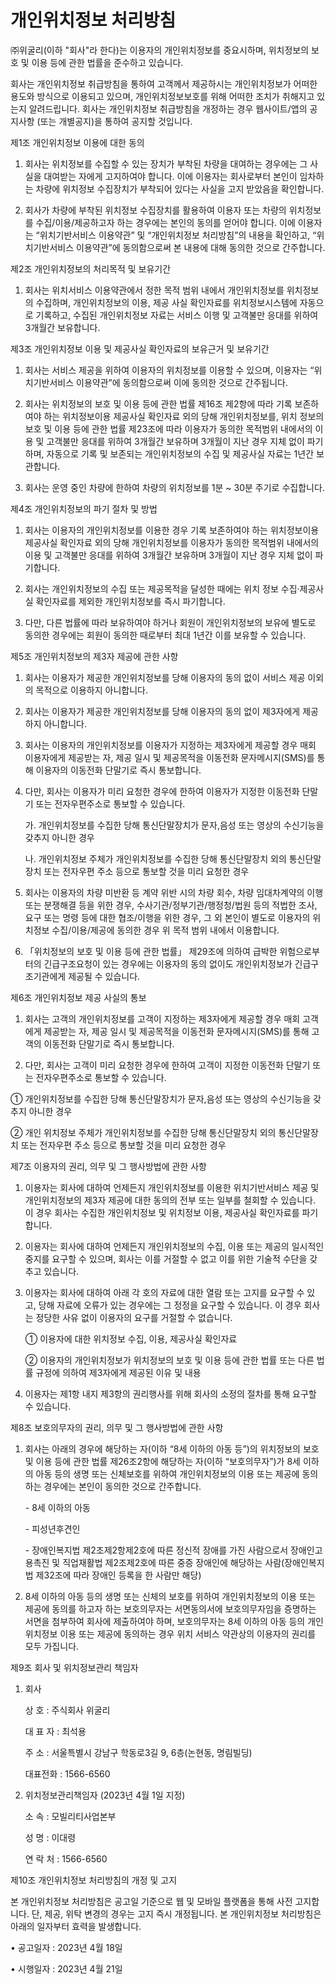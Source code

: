 # 개인위치정보 처리방침

㈜위굴리(이하 "회사"라 한다)는 이용자의 개인위치정보를 중요시하며, 위치정보의 보호 및 이용 등에 관한 법률을 준수하고 있습니다.

회사는 개인위치정보 취급방침을 통하여 고객께서 제공하시는 개인위치정보가 어떠한 용도와 방식으로 이용되고 있으며, 개인위치정보보호를 위해 어떠한 조치가 취해지고 있는지 알려드립니다. 회사는 개인위치정보 취급방침을 개정하는 경우 웹사이트/앱의 공지사항 (또는 개별공지)을 통하여 공지할 것입니다.

제1조 개인위치정보 이용에 대한 동의

1. 회사는 위치정보를 수집할 수 있는 장치가 부착된 차량을 대여하는 경우에는 그 사실을 대여받는 자에게 고지하여야 합니다. 이에 이용자는 회사로부터 본인이 임차하는 차량에 위치정보 수집장치가 부착되어 있다는 사실을 고지 받았음을 확인합니다.

2. 회사가 차량에 부착된 위치정보 수집장치를 활용하여 이용자 또는 차량의 위치정보를 수집/이용/제공하고자 하는 경우에는 본인의 동의를 얻어야 합니다. 이에 이용자는 “위치기반서비스 이용약관” 및 “개인위치정보 처리방침”의 내용을 확인하고, “위치기반서비스 이용약관”에 동의함으로써 본 내용에 대해 동의한 것으로 간주합니다.

제2조 개인위치정보의 처리목적 및 보유기간

1. 회사는 위치서비스 이용약관에서 정한 목적 범위 내에서 개인위치정보를 위치정보의 수집하며, 개인위치정보의 이용, 제공 사실 확인자료를 위치정보시스템에 자동으로 기록하고, 수집된 개인위치정보 자료는 서비스 이행 및 고객불만 응대를 위하여 3개월간 보유합니다.

제3조 개인위치정보 이용 및 제공사실 확인자료의 보유근거 및 보유기간

1. 회사는 서비스 제공을 위하여 이용자의 위치정보를 이용할 수 있으며, 이용자는 “위치기반서비스 이용약관”에 동의함으로써 이에 동의한 것으로 간주됩니다.

2. 회사는 위치정보의 보호 및 이용 등에 관한 법률 제16조 제2항에 따라 기록 보존하여야 하는 위치정보이용 제공사실 확인자료 외의 당해 개인위치정보를, 위치 정보의 보호 및 이용 등에 관한 법률 제23조에 따라 이용자가 동의한 목적범위 내에서의 이용 및 고객불만 응대를 위하여 3개월간 보유하며 3개월이 지난 경우 지체 없이 파기하며, 자동으로 기록 및 보존되는 개인위치정보의 수집 및 제공사실 자료는 1년간 보관합니다.

3. 회사는 운영 중인 차량에 한하여 차량의 위치정보를 1분 ~ 30분 주기로 수집합니다.

제4조 개인위치정보의 파기 절차 및 방법

1. 회사는 이용자의 개인위치정보를 이용한 경우 기록 보존하여야 하는 위치정보이용 제공사실 확인자료 외의 당해 개인위치정보를 이용자가 동의한 목적범위 내에서의 이용 및 고객불만 응대를 위하여 3개월간 보유하며 3개월이 지난 경우 지체 없이 파기합니다.

2. 회사는 개인위치정보의 수집 또는 제공목적을 달성한 때에는 위치 정보 수집·제공사실 확인자료를 제외한 개인위치정보를 즉시 파기합니다.

3. 다만, 다른 법률에 따라 보유하여야 하거나 회원이 개인위치정보의 보유에 별도로 동의한 경우에는 회원이 동의한 때로부터 최대 1년간 이를 보유할 수 있습니다.

제5조 개인위치정보의 제3자 제공에 관한 사항

1. 회사는 이용자가 제공한 개인위치정보를 당해 이용자의 동의 없이 서비스 제공 이외의 목적으로 이용하지 아니합니다.

2. 회사는 이용자가 제공한 개인위치정보를 당해 이용자의 동의 없이 제3자에게 제공하지 아니합니다.

3. 회사는 이용자의 개인위치정보를 이용자가 지정하는 제3자에게 제공할 경우 매회 이용자에게 제공받는 자, 제공 일시 및 제공목적을 이동전화 문자메시지(SMS)를 통해 이용자의 이동전화 단말기로 즉시 통보합니다.

4. 다만, 회사는 이용자가 미리 요청한 경우에 한하여 이용자가 지정한 이동전화 단말기 또는 전자우편주소로 통보할 수 있습니다.

   가. 개인위치정보를 수집한 당해 통신단말장치가 문자,음성 또는 영상의 수신기능을 갖추지 아니한 경우

   나. 개인위치정보 주체가 개인위치정보를 수집한 당해 통신단말장치 외의 통신단말장치 또는 전자우편 주소 등으로 통보할 것을 미리 요청한 경우

5. 회사는 이용자의 차량 미반환 등 계약 위반 시의 차량 회수, 차량 임대차계약의 이행 또는 분쟁해결 등을 위한 경우, 수사기관/정부기관/행정청/법원 등의 적법한 조사, 요구 또는 명령 등에 대한 협조/이행을 위한 경우, 그 외 본인이 별도로 이용자의 위치정보 수집/이용/제공에 동의한 경우 위 목적 범위 내에서 이용합니다.

6. 「위치정보의 보호 및 이용 등에 관한 법률」 제29조에 의하여 급박한 위험으로부터의 긴급구조요청이 있는 경우에는 이용자의 동의 없이도 개인위치정보가 긴급구조기관에게 제공될 수 있습니다.

제6조 개인위치정보 제공 사실의 통보

1. 회사는 고객의 개인위치정보를 고객이 지정하는 제3자에게 제공할 경우 매회 고객에게 제공받는 자, 제공 일시 및 제공목적을 이동전화 문자메시지(SMS)를 통해 고객의 이동전화 단말기로 즉시 통보합니다.

2. 다만, 회사는 고객이 미리 요청한 경우에 한하여 고객이 지정한 이동전화 단말기 또는 전자우편주소로 통보할 수 있습니다.

① 개인위치정보를 수집한 당해 통신단말장치가 문자,음성 또는 영상의 수신기능을 갖추지 아니한 경우

② 개인 위치정보 주체가 개인위치정보를 수집한 당해 통신단말장치 외의 통신단말장치 또는 전자우편 주소 등으로 통보할 것을 미리 요청한 경우

제7조 이용자의 권리, 의무 및 그 행사방법에 관한 사항

1. 이용자는 회사에 대하여 언제든지 개인위치정보를 이용한 위치기반서비스 제공 및 개인위치정보의 제3자 제공에 대한 동의의 전부 또는 일부를 철회할 수 있습니다. 이 경우 회사는 수집한 개인위치정보 및 위치정보 이용, 제공사실 확인자료를 파기합니다.

2. 이용자는 회사에 대하여 언제든지 개인위치정보의 수집, 이용 또는 제공의 일시적인 중지를 요구할 수 있으며, 회사는 이를 거절할 수 없고 이를 위한 기술적 수단을 갖추고 있습니다.

3. 이용자는 회사에 대하여 아래 각 호의 자료에 대한 열람 또는 고지를 요구할 수 있고, 당해 자료에 오류가 있는 경우에는 그 정정을 요구할 수 있습니다. 이 경우 회사는 정당한 사유 없이 이용자의 요구를 거절할 수 없습니다.

   ① 이용자에 대한 위치정보 수집, 이용, 제공사실 확인자료

   ② 이용자의 개인위치정보가 위치정보의 보호 및 이용 등에 관한 법률 또는 다른 법률 규정에 의하여 제3자에게 제공된 이유 및 내용

4. 이용자는 제1항 내지 제3항의 권리행사를 위해 회사의 소정의 절차를 통해 요구할 수 있습니다.

제8조 보호의무자의 권리, 의무 및 그 행사방법에 관한 사항

1. 회사는 아래의 경우에 해당하는 자(이하 “8세 이하의 아동 등”)의 위치정보의 보호 및 이용 등에 관한 법률 제26조2항에 해당하는 자(이하 “보호의무자”)가 8세 이하의 아동 등의 생명 또는 신체보호를 위하여 개인위치정보의 이용 또는 제공에 동의하는 경우에는 본인이 동의한 것으로 간주합니다.

   \- 8세 이하의 아동

   \- 피성년후견인

   \- 장애인복지법 제2조제2항제2호에 따른 정신적 장애를 가진 사람으로서 장애인고용촉진 및 직업재활법 제2조제2호에 따른 중증 장애인에 해당하는 사람(장애인복지법 제32조에 따라 장애인 등록을 한 사람만 해당)

2. 8세 이하의 아동 등의 생명 또는 신체의 보호를 위하여 개인위치정보의 이용 또는 제공에 동의를 하고자 하는 보호의무자는 서면동의서에 보호의무자임을 증명하는 서면을 첨부하여 회사에 제출하여야 하며, 보호의무자는 8세 이하의 아동 등의 개인위치정보 이용 또는 제공에 동의하는 경우 위치 서비스 약관상의 이용자의 권리를 모두 가집니다.

제9조 회사 및 위치정보관리 책임자

1. 회사

   상 호 : 주식회사 위굴리

   대 표 자 : 최석용

   주 소 : 서울특별시 강남구 학동로3길 9, 6층(논현동, 명림빌딩)

   대표전화 : 1566-6560

2. 위치정보관리책임자 (2023년 4월 1일 지정)

   소 속 : 모빌리티사업본부

   성 명 : 이대령

   연 락 처 : 1566-6560

제10조 개인위치정보 처리방침의 개정 및 고지

본 개인위치정보 처리방침은 공고일 기준으로 웹 및 모바일 플랫폼을 통해 사전 고지합니다. 단, 제공, 위탁 변경의 경우는 고지 즉시 개정됩니다. 본 개인위치정보 처리방침은 아래의 일자부터 효력을 발생합니다.

• 공고일자 : 2023년 4월 18일

• 시행일자 : 2023년 4월 21일
